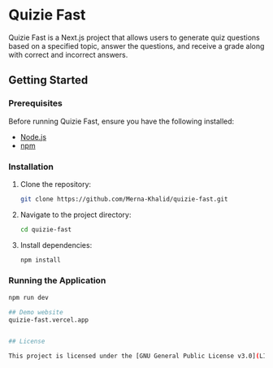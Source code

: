 # Quizie Fast

Quizie Fast is a Next.js project that allows users to generate quiz questions based on a specified topic, answer the questions, and receive a grade along with correct and incorrect answers.

## Getting Started

### Prerequisites

Before running Quizie Fast, ensure you have the following installed:

- [Node.js](https://nodejs.org/)
- [npm](https://www.npmjs.com/)


### Installation

1. Clone the repository:

   ```bash
   git clone https://github.com/Merna-Khalid/quizie-fast.git


2. Navigate to the project directory:

   ```bash
   cd quizie-fast

3. Install dependencies:

   ```bash
   npm install 


### Running the Application

   ```bash
   npm run dev

## Demo website
quizie-fast.vercel.app


## License

This project is licensed under the [GNU General Public License v3.0](LICENSE).

